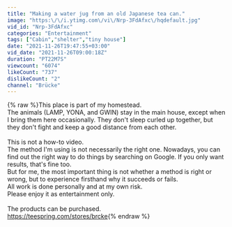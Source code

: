 ```yaml
---
title: "Making a water jug from an old Japanese tea can."
image: "https:\/\/i.ytimg.com\/vi\/Nrp-3FdAfxc\/hqdefault.jpg"
vid_id: "Nrp-3FdAfxc"
categories: "Entertainment"
tags: ["Cabin","shelter","tiny house"]
date: "2021-11-26T19:47:55+03:00"
vid_date: "2021-11-26T09:00:18Z"
duration: "PT22M7S"
viewcount: "6074"
likeCount: "737"
dislikeCount: "2"
channel: "Brücke"
---
```

{% raw %}This place is part of my homestead.<br />The animals (LAMP, YONA, and GWIN) stay in the main house, except when I bring them here occasionally. They don't sleep curled up together, but they don't fight and keep a good distance from each other.<br /> <br />This is not a how-to video.<br />The method I'm using is not necessarily the right one. Nowadays, you can find out the right way to do things by searching on Google. If you only want results, that's fine too.<br />But for me, the most important thing is not whether a method is right or wrong, but to experience firsthand why it succeeds or fails.<br />All work is done personally and at my own risk.<br />Please enjoy it as entertainment only.<br /><br />The products can be purchased.<br /><a rel="nofollow" target="blank" href="https://teespring.com/stores/brcke">https://teespring.com/stores/brcke</a>{% endraw %}
